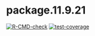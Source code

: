# package.11.9.21

  <!-- badges: start -->
  [![R-CMD-check](https://github.com/biostat625/package.11.9.21/workflows/R-CMD-check/badge.svg)](https://github.com/biostat625/package.11.9.21/actions)
  [![test-coverage](https://github.com/biostat625/package.11.9.21/workflows/test-coverage/badge.svg)](https://github.com/biostat625/package.11.9.21/actions)
  <!-- badges: end -->
